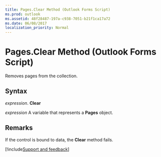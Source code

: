 ```yaml
---
title: Pages.Clear Method (Outlook Forms Script)
ms.prod: outlook
ms.assetid: 48f28487-197a-c938-7051-b21f1ca17a72
ms.date: 06/08/2017
localization_priority: Normal
---
```



# Pages.Clear Method (Outlook Forms Script)

Removes pages from the collection.


## Syntax

_expression_. **Clear**

_expression_ A variable that represents a  **Pages** object.


## Remarks

If the control is bound to data, the  **Clear** method fails.

[!include[Support and feedback](~/includes/feedback-boilerplate.md)]